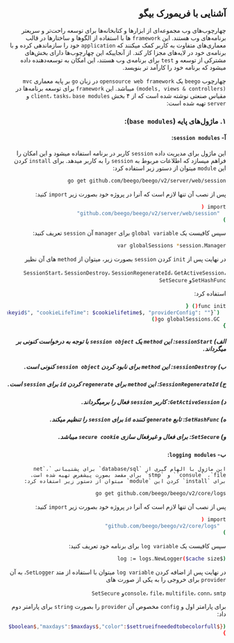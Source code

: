 <div dir="rtl">

## آشنایی با فریمورک بیگو
  چهارچوب‌های وب مجموعه‌ای از ابزارها و کتابخانه‌ها برای توسعه راحت‌تر و سریعتر برنامه‌های وب هستند. این `framework` ها با استفاده از الگوها و ساختارها در قالب معماری‌های متفاوت به کاربر کمک میکنند که `application` خود را سازماندهی کرده و با برنامه‌ی خود در لایه‌های مجزا کار کند. از آنجاییکه این چهارچوب‌ها دارای بخش‌های مشترکی از توسعه و `test` برای برنامه‌ی وب هستند، این امکان به توسعه‌دهنده داده میشود که برنامه خود را کارآمد تر بنویسد.
  
  چهارچوب `beego` یک `opensource web framework` در زبان `go` بر پایه معماری `mvc (models, views & controllers)` میباشد. این `framework` برای توسعه برنامه‌ها در مقیاس صنعتی نوشته شده است که از ۴ بخش `client`، `tasks`، `base modules` و `server` تهیه شده است:

### ۱. ماژول‌های پایه (`base modules`):
  #### آ- `session modules`:
  این ماژول برای مدیریت داده `session` کاربر در برنامه استفاده میشود و این امکان را فراهم میسازد که اطلاعات مربوط به `session` را به کاربر میدهد.
  برای `install` کردن این `module` میتوان از دستور زیر استفاده کرد:
  ```bash
go get github.com/beego/beego/v2/server/web/session
```
  پس از نصب آن تنها لازم است که آنرا در پروژه خود بصورت زیر `import` کنید:
  ```bash
import (
	"github.com/beego/beego/v2/server/web/session"
)
```
  سپس کافیست یک `global variable` برای `manager` آن `session` تعریف کنید:
  ```bash
  var globalSessions *session.Manager
```
  در نهایت پس از `init` کردن `session` بصورت زیر، میتوان از `method` های آن نظیر
  
  `SessionStart`، `SessionDestroy`، `SessionRegenerateId`، `GetActiveSession`، `SetHashFunc`و `SetSecure` 
  
  استفاده کرد:
  ```bash
  func init() {
	globalSessions, _ = session.NewManager("memory", `{"cookieName":"gosessionid", "enableSetCookie,omitempty": true, "gclifetime":$lifetime$, "maxLifetime": $maxlifetime$, "secure": false, "sessionIDHashFunc": $hashfuncid$, "sessionIDHashKey": "$hashkeyid$", "cookieLifeTime": $cookielifetime$, "providerConfig": ""}`)
	go globalSessions.GC()
}
```
 ##### الف) `sessionStart`: این `method` یک `session object` با توجه به درخواست کنونی بر میگرداند.
  ##### ب) `sessionDestroy`: این `method` برای نابود کردن `session object` کنونی است.
  ##### ج) `SessionRegenerateId`: این `method` برای `regenerate‍` کردن `id` برای `session` است.
  ##### د) `GetActiveSession`: کاربر `session` فعال را برمیگرداند.
  ##### ه) `SetHashFunc`: تابع `generate` کننده `id` برای `session` را تنظیم میکند.
  ##### و) `SetSecure`: برای فعال و غیرفعال سازی `secure cookie` میباشد.

	
#### ب- `logging modules`:
	این ماژول با الهام گیری از `database/sql` برای پشتیبانی `net`، `consule` ،`file` و `stmp` برای مقصد بصورت پیشفرض تهیه شده است.
	برای `install` کردن این `module` میتوان از دستور زیر استفاده کرد:
	
  ```bash
go get github.com/beego/beego/v2/core/logs
```
  پس از نصب آن تنها لازم است که آنرا در پروژه خود بصورت زیر `import` کنید:
  ```bash
import (
	"github.com/beego/beego/v2/core/logs"
)
```
  سپس کافیست یک `log variable` برای برنامه خود تعریف کنید:
  ```bash
  log := logs.NewLogger($cache size$)
```
  در نهایت پس از اضافه کردن `log variable` میتوان با استفاده از متد `SetLogger`، به آن `provider` برای خروجی را به یکی از صورت های
	
  `console`، `file`، `multifile`، `conn`، `smtp`و `SetSecure` 
  
  برای پارامتر اول و `config` مخصوص آن `provider` را بصورت `string` برای پارامتر دوم داد:    
  ```bash
  log.SetLogger(logs.AdapterFile,{"filename":"$filename$","level":$level$,"maxlines":$maxlines$,"maxsize":$maxsize$,"daily":$boolean$,"maxdays":$maxdays$,"color":$settrueifneededtobecolorfull$})
}
```

	
	
	
	
	
</div>
